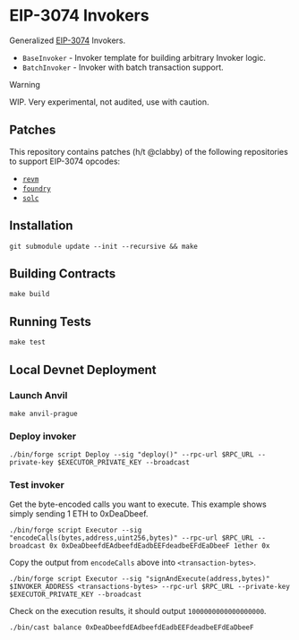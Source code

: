 # EIP-3074 Invokers

Generalized [EIP-3074](https://eips.ethereum.org/EIPS/eip-3074) Invokers. 

- `BaseInvoker` - Invoker template for building arbitrary Invoker logic.
- `BatchInvoker` - Invoker with batch transaction support.

> [!WARNING] 
> WIP. Very experimental, not audited, use with caution.

## Patches

This repository contains patches (h/t @clabby) of the following repositories to support EIP-3074 opcodes:

- [`revm`](https://github.com/jxom/revm/tree/jxom/eip-3074)
- [`foundry`](https://github.com/jxom/foundry/tree/jxom/eip-3074)
- [`solc`](https://github.com/clabby/solidity/tree/cl/eip-3074)

## Installation

```
git submodule update --init --recursive && make
```

## Building Contracts

```
make build
```

## Running Tests

```
make test
```

## Local Devnet Deployment

### Launch Anvil

```
make anvil-prague
```

### Deploy invoker
```
./bin/forge script Deploy --sig "deploy()" --rpc-url $RPC_URL --private-key $EXECUTOR_PRIVATE_KEY --broadcast
```

### Test invoker
Get the byte-encoded calls you want to execute. This example shows simply sending 1 ETH to 0xDeaDbeef.
```
./bin/forge script Executor --sig "encodeCalls(bytes,address,uint256,bytes)" --rpc-url $RPC_URL --broadcast 0x 0xDeaDbeefdEAdbeefdEadbEEFdeadbeEFdEaDbeeF 1ether 0x
```

Copy the output from `encodeCalls` above into `<transaction-bytes>`.
```
./bin/forge script Executor --sig "signAndExecute(address,bytes)" $INVOKER_ADDRESS <transactions-bytes> --rpc-url $RPC_URL --private-key $EXECUTOR_PRIVATE_KEY --broadcast
```

Check on the execution results, it should output `1000000000000000000`.
```
./bin/cast balance 0xDeaDbeefdEAdbeefdEadbEEFdeadbeEFdEaDbeeF
```

